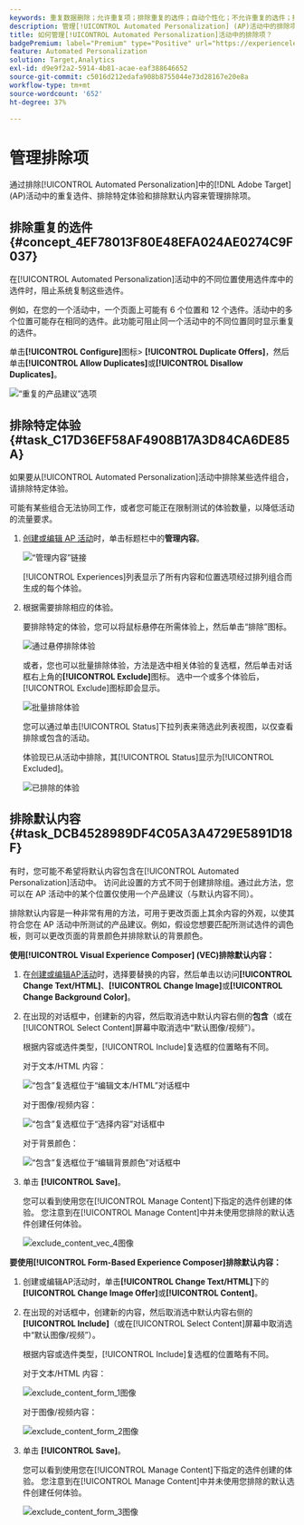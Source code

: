 ```yaml
---
keywords: 重复数据删除；允许重复项；排除重复的选件；自动个性化；不允许重复的选件；排除；默认内容；
description: 管理[!UICONTROL Automated Personalization] (AP)活动中的排除项。
title: 如何管理[!UICONTROL Automated Personalization]活动中的排除项？
badgePremium: label="Premium" type="Positive" url="https://experienceleague.adobe.com/docs/target/using/introduction/intro.html?lang=en#premium newtab=true" tooltip="查看Target Premium中包含的内容。"
feature: Automated Personalization
solution: Target,Analytics
exl-id: d9e9f2a2-5914-4b81-acae-eaf388646652
source-git-commit: c5016d212edafa908b8755044e73d28167e20e8a
workflow-type: tm+mt
source-wordcount: '652'
ht-degree: 37%

---
```


# 管理排除项

通过排除[!UICONTROL Automated Personalization]中的[!DNL Adobe Target] (AP)活动中的重复选件、排除特定体验和排除默认内容来管理排除项。

## 排除重复的选件 {#concept_4EF78013F80E48EFA024AE0274C9F037}

在[!UICONTROL Automated Personalization]活动中的不同位置使用选件库中的选件时，阻止系统复制这些选件。

例如，在您的一个活动中，一个页面上可能有 6 个位置和 12 个选件。活动中的多个位置可能存在相同的选件。此功能可阻止同一个活动中的不同位置同时显示重复的选件。

单击&#x200B;**[!UICONTROL Configure]**&#x200B;图标> **[!UICONTROL Duplicate Offers]**，然后单击&#x200B;**[!UICONTROL Allow Duplicates]**&#x200B;或&#x200B;**[!UICONTROL Disallow Duplicates]**。

![“重复的产品建议”选项](/help/main/c-activities/t-automated-personalization/assets/duplicate_offers-new.png)

## 排除特定体验 {#task_C17D36EF58AF4908B17A3D84CA6DE85A}

如果要从[!UICONTROL Automated Personalization]活动中排除某些选件组合，请排除特定体验。

可能有某些组合无法协同工作，或者您可能正在限制测试的体验数量，以降低活动的流量要求。

1. [创建或编辑 AP 活动](/help/main/c-activities/t-automated-personalization/create-ap-activity.md)时，单击标题栏中的&#x200B;**管理内容**。

   ![“管理内容”链接](/help/main/c-activities/t-automated-personalization/assets/manage-content.png)

   [!UICONTROL Experiences]列表显示了所有内容和位置选项经过排列组合而生成的每个体验。

1. 根据需要排除相应的体验。

   要排除特定的体验，您可以将鼠标悬停在所需体验上，然后单击“排除”图标。

   ![通过悬停排除体验](/help/main/c-activities/t-automated-personalization/assets/exclude_exp_1a.png)

   或者，您也可以批量排除体验，方法是选中相关体验的复选框，然后单击对话框右上角的&#x200B;**[!UICONTROL Exclude]**&#x200B;图标。 选中一个或多个体验后，[!UICONTROL Exclude]图标即会显示。

   ![批量排除体验](/help/main/c-activities/t-automated-personalization/assets/exclude_exp_2a.png)

   您可以通过单击[!UICONTROL Status]下拉列表来筛选此列表视图，以仅查看排除或包含的活动。

   体验现已从活动中排除，其[!UICONTROL Status]显示为[!UICONTROL Excluded]。

   ![已排除的体验](/help/main/c-activities/t-automated-personalization/assets/exclude_exp_3a.png)

## 排除默认内容 {#task_DCB4528989DF4C05A3A4729E5891D18F}

有时，您可能不希望将默认内容包含在[!UICONTROL Automated Personalization]活动中。 访问此设置的方式不同于创建排除组。通过此方法，您可以在 AP 活动中的某个位置仅使用一个产品建议（与默认内容不同）。

排除默认内容是一种非常有用的方法，可用于更改页面上其余内容的外观，以使其符合您在 AP 活动中所测试的产品建议。例如，假设您想要匹配所测试选件的调色板，则可以更改页面的背景颜色并排除默认的背景颜色。

**使用[!UICONTROL Visual Experience Composer] (VEC)排除默认内容：**

1. 在[创建或编辑AP活动](/help/main/c-activities/t-automated-personalization/create-ap-activity.md)时，选择要替换的内容，然后单击以访问&#x200B;**[!UICONTROL Change Text/HTML]**、**[!UICONTROL Change Image]**&#x200B;或&#x200B;**[!UICONTROL Change Background Color]**。
1. 在出现的对话框中，创建新的内容，然后取消选中默认内容右侧的&#x200B;**包含**（或在[!UICONTROL Select Content]屏幕中取消选中“默认图像/视频”）。

   根据内容或选件类型，[!UICONTROL Include]复选框的位置略有不同。

   对于文本/HTML 内容：

   ![“包含”复选框位于“编辑文本/HTML”对话框中](/help/main/c-activities/t-automated-personalization/assets/exclude_content_vec_1a.png)

   对于图像/视频内容：

   ![“包含”复选框位于“选择内容”对话框中](/help/main/c-activities/t-automated-personalization/assets/exclude_content_vec_2a.png)

   对于背景颜色：

   ![“包含”复选框位于“编辑背景颜色”对话框中](/help/main/c-activities/t-automated-personalization/assets/exclude_content_vec_3a.png)

1. 单击 **[!UICONTROL Save]**。

   您可以看到使用您在[!UICONTROL Manage Content]下指定的选件创建的体验。 您注意到在[!UICONTROL Manage Content]中并未使用您排除的默认选件创建任何体验。

   ![exclude_content_vec_4图像](assets/exclude_content_vec_4.png)

**要使用[!UICONTROL Form-Based Experience Composer]排除默认内容：**

1. 创建或编辑AP活动时，单击&#x200B;**[!UICONTROL Change Text/HTML]**&#x200B;下的&#x200B;**[!UICONTROL Change Image Offer]**&#x200B;或&#x200B;**[!UICONTROL Content]**。
1. 在出现的对话框中，创建新的内容，然后取消选中默认内容右侧的&#x200B;**[!UICONTROL Include]**（或在[!UICONTROL Select Content]屏幕中取消选中“默认图像/视频”）。

   根据内容或选件类型，[!UICONTROL Include]复选框的位置略有不同。

   对于文本/HTML 内容：

   ![exclude_content_form_1图像](assets/exclude_content_form_1.png)

   对于图像/视频内容：

   ![exclude_content_form_2图像](assets/exclude_content_form_2.png)

1. 单击 **[!UICONTROL Save]**。

   您可以看到使用您在[!UICONTROL Manage Content]下指定的选件创建的体验。 您注意到在[!UICONTROL Manage Content]中并未使用您排除的默认选件创建任何体验。

   ![exclude_content_form_3图像](assets/exclude_content_form_3.png)
